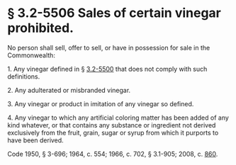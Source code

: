 # § 3.2-5506 Sales of certain vinegar prohibited.

<p>No person shall sell, offer to sell, or have in possession for sale in the Commonwealth:</p><p>1. Any vinegar defined in § <a href='http://law.lis.virginia.gov/vacode/3.2-5500/'>3.2-5500</a> that does not comply with such definitions.</p><p>2. Any adulterated or misbranded vinegar.</p><p>3. Any vinegar or product in imitation of any vinegar so defined.</p><p>4. Any vinegar to which any artificial coloring matter has been added of any kind whatever, or that contains any substance or ingredient not derived exclusively from the fruit, grain, sugar or syrup from which it purports to have been derived.</p><p>Code 1950, § 3-696; 1964, c. 554; 1966, c. 702, § 3.1-905; 2008, c. <a href='http://lis.virginia.gov/cgi-bin/legp604.exe?081+ful+CHAP0860'>860</a>.</p>